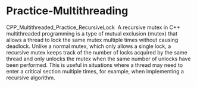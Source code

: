 # Practice-Multithreading
​CPP_Multithreaded_Practice_RecursiveLock ​
A recursive mutex in C++ multithreaded programming is a type of mutual exclusion (mutex) that 
allows a thread to lock the same mutex multiple times without causing deadlock. Unlike a normal mutex, 
which only allows a single lock, a recursive mutex keeps track of the number of locks acquired by 
the same thread and only unlocks the mutex when the same number of unlocks have been performed. 
This is useful in situations where a thread may need to enter a critical section multiple times, for example,
when implementing a recursive algorithm.
